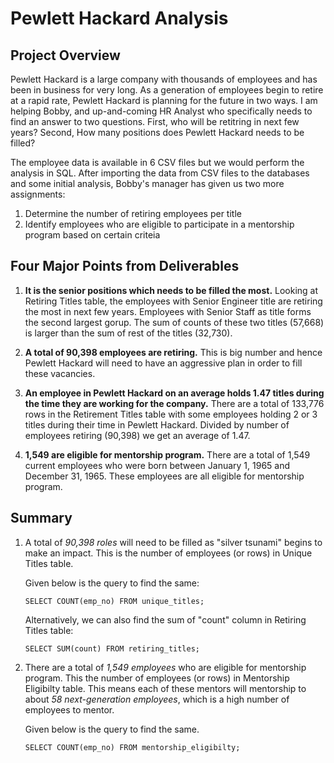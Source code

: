 # Pewlett Hackard Analysis

## Project Overview

Pewlett Hackard is a large company with thousands of employees and has been in business for very long. As a generation of employees begin to retire at a rapid rate, Pewlett Hackard is planning for the future in two ways. I am helping Bobby, and up-and-coming HR Analyst who specifically needs to find an answer to two questions. First, who will be retitring in next few years? Second, How many positions does Pewlett Hackard needs to be filled?

The employee data is available in 6 CSV files but we would perform the analysis in SQL. After importing the data from CSV files to the databases and some initial analysis, Bobby's manager has given us two more assignments:
1. Determine the number of retiring employees per title
2. Identify employees who are eligible to participate in a mentorship program based on certain criteia

## Four Major Points from Deliverables

1. **It is the senior positions which needs to be filled the most.** Looking at Retiring Titles table, the employees with Senior Engineer title are retiring the most in next few years. Employees with Senior Staff as title forms the second largest gorup. The sum of counts of these two titles (57,668) is larger than the sum of rest of the titles (32,730).

2. **A total of 90,398 employees are retiring.** This is big number and hence Pewlett Hackard will need to have an aggressive plan in order to fill these vacancies.

3. **An employee in Pewlett Hackard on an average holds 1.47 titles during the time they are working for the company.** There are a total of 133,776 rows in the Retirement Titles table with some employees holding 2 or 3 titles during their time in Pewlett Hackard. Divided by number of employees retiring (90,398) we get an average of 1.47.   

4. **1,549 are eligible for mentorship program.** There are a total of 1,549 current employees who were born between January 1, 1965 and December 31, 1965. These employees are all eligible for mentorship program.  

## Summary
1. A total of *90,398 roles* will need to be filled as "silver tsunami" begins to make an impact. This is the number of employees (or rows) in Unique Titles table. 

    Given below is the query to find the same:

    `SELECT COUNT(emp_no) FROM unique_titles;`

    Alternatively, we can also find the sum of "count" column in Retiring Titles table: 

    `SELECT SUM(count) FROM retiring_titles;`

2. There are a total of *1,549 employees* who are eligible for mentorship program. This the number of employees (or rows) in Mentorship Eligibilty table. This means each of these mentors will mentorship to about *58 next-generation employees*, which is a high number of employees to mentor.

    Given below is the query to find the same. 

    `SELECT COUNT(emp_no) FROM mentorship_eligibilty;`